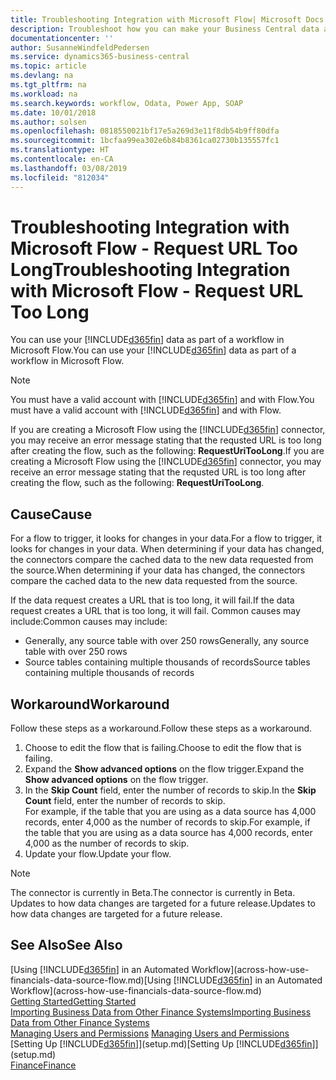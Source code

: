 ```yaml
---
title: Troubleshooting Integration with Microsoft Flow| Microsoft Docs
description: Troubleshoot how you can make your Business Central data available as a data source and specify an OData URL of your web services to build an automated workflow.
documentationcenter: ''
author: SusanneWindfeldPedersen
ms.service: dynamics365-business-central
ms.topic: article
ms.devlang: na
ms.tgt_pltfrm: na
ms.workload: na
ms.search.keywords: workflow, Odata, Power App, SOAP
ms.date: 10/01/2018
ms.author: solsen
ms.openlocfilehash: 0818550021bf17e5a269d3e11f8db54b9ff80dfa
ms.sourcegitcommit: 1bcfaa99ea302e6b84b8361ca02730b135557fc1
ms.translationtype: HT
ms.contentlocale: en-CA
ms.lasthandoff: 03/08/2019
ms.locfileid: "812034"
---
```

# <a name="troubleshooting-integration-with-microsoft-flow---request-url-too-long"></a><span data-ttu-id="9544c-103">Troubleshooting Integration with Microsoft Flow - Request URL Too Long</span><span class="sxs-lookup"><span data-stu-id="9544c-103">Troubleshooting Integration with Microsoft Flow - Request URL Too Long</span></span>
<span data-ttu-id="9544c-104">You can use your [!INCLUDE[d365fin](includes/d365fin_md.md)] data as part of a workflow in Microsoft Flow.</span><span class="sxs-lookup"><span data-stu-id="9544c-104">You can use your [!INCLUDE[d365fin](includes/d365fin_md.md)] data as part of a workflow in Microsoft Flow.</span></span>  

> [!NOTE]  
>   <span data-ttu-id="9544c-105">You must have a valid account with [!INCLUDE[d365fin](includes/d365fin_md.md)] and with Flow.</span><span class="sxs-lookup"><span data-stu-id="9544c-105">You must have a valid account with [!INCLUDE[d365fin](includes/d365fin_md.md)] and with Flow.</span></span>  

<span data-ttu-id="9544c-106">If you are creating a Microsoft Flow using the [!INCLUDE[d365fin](includes/d365fin_md.md)] connector, you may receive an error message stating that the requsted URL is too long after creating the flow, such as the following: **RequestUriTooLong**.</span><span class="sxs-lookup"><span data-stu-id="9544c-106">If you are creating a Microsoft Flow using the [!INCLUDE[d365fin](includes/d365fin_md.md)] connector, you may receive an error message stating that the requsted URL is too long after creating the flow, such as the following: **RequestUriTooLong**.</span></span>

## <a name="cause"></a><span data-ttu-id="9544c-107">Cause</span><span class="sxs-lookup"><span data-stu-id="9544c-107">Cause</span></span>
<span data-ttu-id="9544c-108">For a flow to trigger, it looks for changes in your data.</span><span class="sxs-lookup"><span data-stu-id="9544c-108">For a flow to trigger, it looks for changes in your data.</span></span> <span data-ttu-id="9544c-109">When determining if your data has changed, the connectors compare the cached data to the new data requested from the source.</span><span class="sxs-lookup"><span data-stu-id="9544c-109">When determining if your data has changed, the connectors compare the cached data to the new data requested from the source.</span></span>  

<span data-ttu-id="9544c-110">If the data request creates a URL that is too long, it will fail.</span><span class="sxs-lookup"><span data-stu-id="9544c-110">If the data request creates a URL that is too long, it will fail.</span></span> <span data-ttu-id="9544c-111">Common causes may include:</span><span class="sxs-lookup"><span data-stu-id="9544c-111">Common causes may include:</span></span>
- <span data-ttu-id="9544c-112">Generally, any source table with over 250 rows</span><span class="sxs-lookup"><span data-stu-id="9544c-112">Generally, any source table with over 250 rows</span></span>
- <span data-ttu-id="9544c-113">Source tables containing multiple thousands of records</span><span class="sxs-lookup"><span data-stu-id="9544c-113">Source tables containing multiple thousands of records</span></span>

## <a name="workaround"></a><span data-ttu-id="9544c-114">Workaround</span><span class="sxs-lookup"><span data-stu-id="9544c-114">Workaround</span></span>
<span data-ttu-id="9544c-115">Follow these steps as a workaround.</span><span class="sxs-lookup"><span data-stu-id="9544c-115">Follow these steps as a workaround.</span></span>
1. <span data-ttu-id="9544c-116">Choose to edit the flow that is failing.</span><span class="sxs-lookup"><span data-stu-id="9544c-116">Choose to edit the flow that is failing.</span></span>
2. <span data-ttu-id="9544c-117">Expand the **Show advanced options** on the flow trigger.</span><span class="sxs-lookup"><span data-stu-id="9544c-117">Expand the **Show advanced options** on the flow trigger.</span></span>
3. <span data-ttu-id="9544c-118">In the **Skip Count** field, enter the number of records to skip.</span><span class="sxs-lookup"><span data-stu-id="9544c-118">In the **Skip Count** field, enter the number of records to skip.</span></span>  
<span data-ttu-id="9544c-119">For example, if the table that you are using as a data source has 4,000 records, enter 4,000 as the number of records to skip.</span><span class="sxs-lookup"><span data-stu-id="9544c-119">For example, if the table that you are using as a data source has 4,000 records, enter 4,000 as the number of records to skip.</span></span>
4. <span data-ttu-id="9544c-120">Update your flow.</span><span class="sxs-lookup"><span data-stu-id="9544c-120">Update your flow.</span></span>

> [!NOTE]  
> <span data-ttu-id="9544c-121">The connector is currently in Beta.</span><span class="sxs-lookup"><span data-stu-id="9544c-121">The connector is currently in Beta.</span></span> <span data-ttu-id="9544c-122">Updates to how data changes are targeted for a future release.</span><span class="sxs-lookup"><span data-stu-id="9544c-122">Updates to how data changes are targeted for a future release.</span></span>


## <a name="see-also"></a><span data-ttu-id="9544c-123">See Also</span><span class="sxs-lookup"><span data-stu-id="9544c-123">See Also</span></span>
<span data-ttu-id="9544c-124">[Using [!INCLUDE[d365fin](includes/d365fin_md.md)] in an Automated Workflow](across-how-use-financials-data-source-flow.md)</span><span class="sxs-lookup"><span data-stu-id="9544c-124">[Using [!INCLUDE[d365fin](includes/d365fin_md.md)] in an Automated Workflow](across-how-use-financials-data-source-flow.md)</span></span>  
[<span data-ttu-id="9544c-125">Getting Started</span><span class="sxs-lookup"><span data-stu-id="9544c-125">Getting Started</span></span>](product-get-started.md)  
[<span data-ttu-id="9544c-126">Importing Business Data from Other Finance Systems</span><span class="sxs-lookup"><span data-stu-id="9544c-126">Importing Business Data from Other Finance Systems</span></span>](across-import-data-configuration-packages.md)  
<span data-ttu-id="9544c-127">[Managing Users and Permissions](ui-how-users-permissions.md)  </span><span class="sxs-lookup"><span data-stu-id="9544c-127">[Managing Users and Permissions](ui-how-users-permissions.md)  </span></span>  
<span data-ttu-id="9544c-128">[Setting Up [!INCLUDE[d365fin](includes/d365fin_md.md)]](setup.md)</span><span class="sxs-lookup"><span data-stu-id="9544c-128">[Setting Up [!INCLUDE[d365fin](includes/d365fin_md.md)]](setup.md)</span></span>  
[<span data-ttu-id="9544c-129">Finance</span><span class="sxs-lookup"><span data-stu-id="9544c-129">Finance</span></span>](finance.md)  
